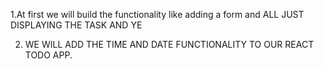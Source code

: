 1.At first we will build the functionality like adding a form and ALL JUST DISPLAYING THE TASK AND YE


2. WE WILL ADD THE TIME AND DATE FUNCTIONALITY TO OUR REACT TODO APP.

